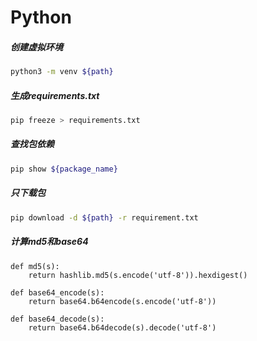 # Python

##### 创建虚拟环境
```bash
python3 -m venv ${path}
```

##### 生成requirements.txt
```bash
pip freeze > requirements.txt
```

##### 查找包依赖
```bash
pip show ${package_name}
```

##### 只下载包
```bash
pip download -d ${path} -r requirement.txt
```

##### 计算md5和base64
```python3
def md5(s):
    return hashlib.md5(s.encode('utf-8')).hexdigest()

def base64_encode(s):
    return base64.b64encode(s.encode('utf-8'))

def base64_decode(s):
    return base64.b64decode(s).decode('utf-8')
```
